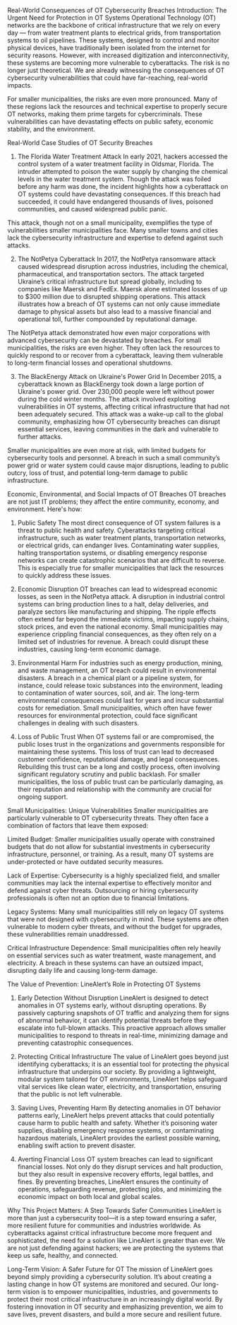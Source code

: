 Real-World Consequences of OT Cybersecurity Breaches
Introduction: The Urgent Need for Protection in OT Systems
Operational Technology (OT) networks are the backbone of critical infrastructure that we rely on every day — from water treatment plants to electrical grids, from transportation systems to oil pipelines. These systems, designed to control and monitor physical devices, have traditionally been isolated from the internet for security reasons. However, with increased digitization and interconnectivity, these systems are becoming more vulnerable to cyberattacks. The risk is no longer just theoretical. We are already witnessing the consequences of OT cybersecurity vulnerabilities that could have far-reaching, real-world impacts.

For smaller municipalities, the risks are even more pronounced. Many of these regions lack the resources and technical expertise to properly secure OT networks, making them prime targets for cybercriminals. These vulnerabilities can have devastating effects on public safety, economic stability, and the environment.

Real-World Case Studies of OT Security Breaches
1. The Florida Water Treatment Attack
In early 2021, hackers accessed the control system of a water treatment facility in Oldsmar, Florida. The intruder attempted to poison the water supply by changing the chemical levels in the water treatment system. Though the attack was foiled before any harm was done, the incident highlights how a cyberattack on OT systems could have devastating consequences. If this breach had succeeded, it could have endangered thousands of lives, poisoned communities, and caused widespread public panic.

This attack, though not on a small municipality, exemplifies the type of vulnerabilities smaller municipalities face. Many smaller towns and cities lack the cybersecurity infrastructure and expertise to defend against such attacks.

2. The NotPetya Cyberattack
In 2017, the NotPetya ransomware attack caused widespread disruption across industries, including the chemical, pharmaceutical, and transportation sectors. The attack targeted Ukraine’s critical infrastructure but spread globally, including to companies like Maersk and FedEx. Maersk alone estimated losses of up to $300 million due to disrupted shipping operations. This attack illustrates how a breach of OT systems can not only cause immediate damage to physical assets but also lead to a massive financial and operational toll, further compounded by reputational damage.

The NotPetya attack demonstrated how even major corporations with advanced cybersecurity can be devastated by breaches. For small municipalities, the risks are even higher. They often lack the resources to quickly respond to or recover from a cyberattack, leaving them vulnerable to long-term financial losses and operational shutdowns.

3. The BlackEnergy Attack on Ukraine's Power Grid
In December 2015, a cyberattack known as BlackEnergy took down a large portion of Ukraine's power grid. Over 230,000 people were left without power during the cold winter months. The attack involved exploiting vulnerabilities in OT systems, affecting critical infrastructure that had not been adequately secured. This attack was a wake-up call to the global community, emphasizing how OT cybersecurity breaches can disrupt essential services, leaving communities in the dark and vulnerable to further attacks.

Smaller municipalities are even more at risk, with limited budgets for cybersecurity tools and personnel. A breach in such a small community’s power grid or water system could cause major disruptions, leading to public outcry, loss of trust, and potential long-term damage to public infrastructure.

Economic, Environmental, and Social Impacts of OT Breaches
OT breaches are not just IT problems; they affect the entire community, economy, and environment. Here's how:

1. Public Safety
The most direct consequence of OT system failures is a threat to public health and safety. Cyberattacks targeting critical infrastructure, such as water treatment plants, transportation networks, or electrical grids, can endanger lives. Contaminating water supplies, halting transportation systems, or disabling emergency response networks can create catastrophic scenarios that are difficult to reverse. This is especially true for smaller municipalities that lack the resources to quickly address these issues.

2. Economic Disruption
OT breaches can lead to widespread economic losses, as seen in the NotPetya attack. A disruption in industrial control systems can bring production lines to a halt, delay deliveries, and paralyze sectors like manufacturing and shipping. The ripple effects often extend far beyond the immediate victims, impacting supply chains, stock prices, and even the national economy. Small municipalities may experience crippling financial consequences, as they often rely on a limited set of industries for revenue. A breach could disrupt these industries, causing long-term economic damage.

3. Environmental Harm
For industries such as energy production, mining, and waste management, an OT breach could result in environmental disasters. A breach in a chemical plant or a pipeline system, for instance, could release toxic substances into the environment, leading to contamination of water sources, soil, and air. The long-term environmental consequences could last for years and incur substantial costs for remediation. Small municipalities, which often have fewer resources for environmental protection, could face significant challenges in dealing with such disasters.

4. Loss of Public Trust
When OT systems fail or are compromised, the public loses trust in the organizations and governments responsible for maintaining these systems. This loss of trust can lead to decreased customer confidence, reputational damage, and legal consequences. Rebuilding this trust can be a long and costly process, often involving significant regulatory scrutiny and public backlash. For smaller municipalities, the loss of public trust can be particularly damaging, as their reputation and relationship with the community are crucial for ongoing support.

Small Municipalities: Unique Vulnerabilities
Smaller municipalities are particularly vulnerable to OT cybersecurity threats. They often face a combination of factors that leave them exposed:

Limited Budget: Smaller municipalities usually operate with constrained budgets that do not allow for substantial investments in cybersecurity infrastructure, personnel, or training. As a result, many OT systems are under-protected or have outdated security measures.

Lack of Expertise: Cybersecurity is a highly specialized field, and smaller communities may lack the internal expertise to effectively monitor and defend against cyber threats. Outsourcing or hiring cybersecurity professionals is often not an option due to financial limitations.

Legacy Systems: Many small municipalities still rely on legacy OT systems that were not designed with cybersecurity in mind. These systems are often vulnerable to modern cyber threats, and without the budget for upgrades, these vulnerabilities remain unaddressed.

Critical Infrastructure Dependence: Small municipalities often rely heavily on essential services such as water treatment, waste management, and electricity. A breach in these systems can have an outsized impact, disrupting daily life and causing long-term damage.

The Value of Prevention: LineAlert’s Role in Protecting OT Systems
1. Early Detection Without Disruption
LineAlert is designed to detect anomalies in OT systems early, without disrupting operations. By passively capturing snapshots of OT traffic and analyzing them for signs of abnormal behavior, it can identify potential threats before they escalate into full-blown attacks. This proactive approach allows smaller municipalities to respond to threats in real-time, minimizing damage and preventing catastrophic consequences.

2. Protecting Critical Infrastructure
The value of LineAlert goes beyond just identifying cyberattacks; it is an essential tool for protecting the physical infrastructure that underpins our society. By providing a lightweight, modular system tailored for OT environments, LineAlert helps safeguard vital services like clean water, electricity, and transportation, ensuring that the public is not left vulnerable.

3. Saving Lives, Preventing Harm
By detecting anomalies in OT behavior patterns early, LineAlert helps prevent attacks that could potentially cause harm to public health and safety. Whether it’s poisoning water supplies, disabling emergency response systems, or contaminating hazardous materials, LineAlert provides the earliest possible warning, enabling swift action to prevent disaster.

4. Averting Financial Loss
OT system breaches can lead to significant financial losses. Not only do they disrupt services and halt production, but they also result in expensive recovery efforts, legal battles, and fines. By preventing breaches, LineAlert ensures the continuity of operations, safeguarding revenue, protecting jobs, and minimizing the economic impact on both local and global scales.

Why This Project Matters: A Step Towards Safer Communities
LineAlert is more than just a cybersecurity tool—it is a step toward ensuring a safer, more resilient future for communities and industries worldwide. As cyberattacks against critical infrastructure become more frequent and sophisticated, the need for a solution like LineAlert is greater than ever. We are not just defending against hackers; we are protecting the systems that keep us safe, healthy, and connected.

Long-Term Vision: A Safer Future for OT
The mission of LineAlert goes beyond simply providing a cybersecurity solution. It’s about creating a lasting change in how OT systems are monitored and secured. Our long-term vision is to empower municipalities, industries, and governments to protect their most critical infrastructure in an increasingly digital world. By fostering innovation in OT security and emphasizing prevention, we aim to save lives, prevent disasters, and build a more secure and resilient future.

